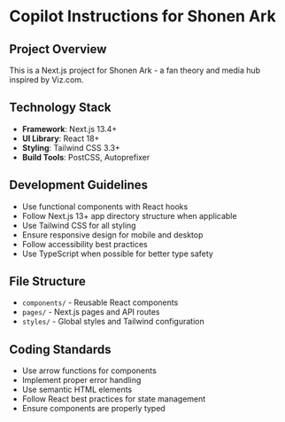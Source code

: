 # Copilot Instructions for Shonen Ark

<!-- Use this file to provide workspace-specific custom instructions to Copilot. For more details, visit https://code.visualstudio.com/docs/copilot/copilot-customization#_use-a-githubcopilotinstructionsmd-file -->

## Project Overview
This is a Next.js project for Shonen Ark - a fan theory and media hub inspired by Viz.com.

## Technology Stack
- **Framework**: Next.js 13.4+
- **UI Library**: React 18+
- **Styling**: Tailwind CSS 3.3+
- **Build Tools**: PostCSS, Autoprefixer

## Development Guidelines
- Use functional components with React hooks
- Follow Next.js 13+ app directory structure when applicable
- Use Tailwind CSS for all styling
- Ensure responsive design for mobile and desktop
- Follow accessibility best practices
- Use TypeScript when possible for better type safety

## File Structure
- `components/` - Reusable React components
- `pages/` - Next.js pages and API routes
- `styles/` - Global styles and Tailwind configuration

## Coding Standards
- Use arrow functions for components
- Implement proper error handling
- Use semantic HTML elements
- Follow React best practices for state management
- Ensure components are properly typed
